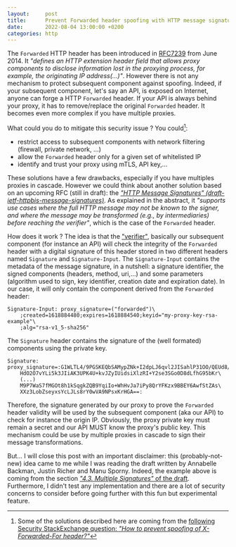 ```yaml
---
layout:     post
title:      Prevent Forwarded header spoofing with HTTP message signature
date:       2022-08-04 13:00:00 +0200
categories: http
---
```


The `Forwarded` HTTP header has been introduced in [RFC7239](https://www.rfc-editor.org/rfc/rfc7239.html) from June 2014. It _"defines an HTTP extension header field that allows proxy components to disclose information lost in the proxying process, for example, the originating IP address(...)"_.
However there is not any mechanism to protect subsequent component against spoofing. Indeed, if your subsequent component, let's say an API, is exposed on Internet, anyone can forge a HTTP `Forwarded` header. If your API is always behind your proxy, it has to remove/replace the original `Forwarded` header. It becomes even more complex if you have multiple proxies.

<!--more-->

What could you do to mitigate this security issue ? You could[^1]:

  * restrict access to subsequent components with network filtering (firewall, private network, ...)
  * allow the `Forwarded` header only for a given set of whitelisted IP
  * identify and trust your proxy using mTLS, API key,...

These solutions have a few drawbacks, especially if you have multiples proxies in cascade. However we could think about another solution based on an upcoming RFC (still in draft): the [_"HTTP Message Signatures" (draft-ietf-httpbis-message-signatures)_](https://datatracker.ietf.org/doc/draft-ietf-httpbis-message-signatures/). As explained in the abstract, it _"supports use cases where the full HTTP message may not be known to the signer, and where the message may be transformed (e.g., by intermediaries) before reaching the verifier"_, which is the case of the `Forwarded` header.

How does it work ? The idea is that the ["verifier"](https://www.ietf.org/archive/id/draft-ietf-httpbis-message-signatures-11.html#name-conventions-and-terminology), basically our subsequent component (for instance an API) will check the integrity of the `Forwarded` header with a digital signature of this header stored in two different headers named `Signature` and `Signature-Input`. The `Signature-Input` contains the metadata of the message signature, in a nutshell: a signature identifier, the signed components (headers, method, uri,...) and some parameters (algorithm used to sign, key identifier, creation date and expiration date). In our case, it will only contain the component derived from the `Forwarded` header:

```
Signature-Input: proxy_signature=("forwarded")\
    ;created=1618884480;expires=1618884540;keyid="my-proxy-key-rsa-example"\
    ;alg="rsa-v1_5-sha256"
```

The `Signature` header contains the signature of the (well formated) components using the private key.

```
Signature: proxy_signature=:G1WLTL4/9PGSKEQbSAMypZNk+I2dpLJ6qvl2JISahlP31OO/QEUd8/\
    HdO2O7vYLi5k3JIiAK3UPK4U+kvJZyIUidsiXlzRI+Y2se3SGo0D8dLfhG95bKr\
    (...)
    M9P7WaS7fMGOt8h1kSqgkZQB9YqiIo+WhHvJa7iPy8QrYFKzx9BBEY6AwfStZAs\
    XXz3LobZseyxsYcLJLs8rY0wVA9NPsxKrHGA==:
```

Therefore, the signature generated by our proxy to prove the `Forwarded` header validity will be used by the subsequent component (aka our API) to check for instance the origin IP. Obviously, the proxy private key must remain a secret and our API MUST know the proxy's public key. This mechanism could be use by multiple proxies in cascade to sign their message transformations. 


But... I will close this post with an important disclaimer: this (probably-not-new) idea came to me while I was reading the draft written by Annabelle Backman, Justin Richer and Manu Sporny. Indeed, the example above is coming from the section [_"4.3. Multiple Signatures"_ of the draft](https://www.ietf.org/archive/id/draft-ietf-httpbis-message-signatures-11.html#name-multiple-signatures). Furthermore, I didn't test any implementation and there are a lot of security concerns to consider before going further with this fun but experimental feature.

[^1]: Some of the solutions described here are coming from the [following Security StackExchange question: _"How to prevent spoofing of X-Forwarded-For header?"_](https://security.stackexchange.com/questions/254199/how-to-prevent-spoofing-of-x-forwarded-for-header)
